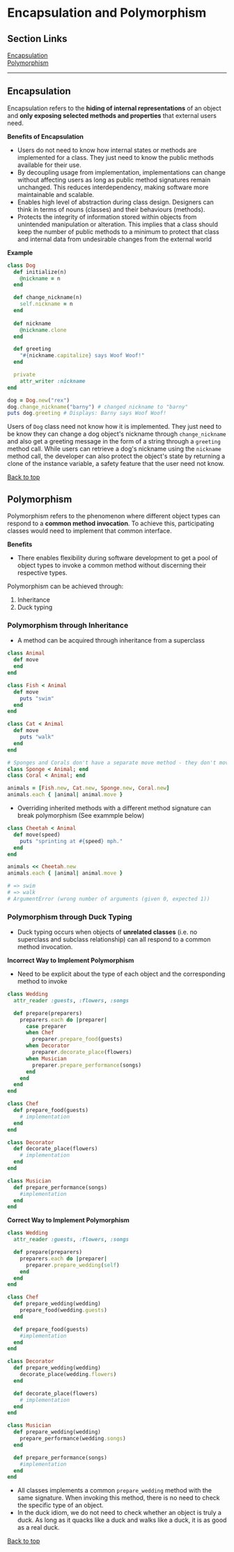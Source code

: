# Encapsulation and Polymorphism

## Section Links
[Encapsulation](#encapsulation)\
[Polymorphism](#polymorphism)

---

## Encapsulation
Encapsulation refers to the **hiding of internal representations** of an object and **only exposing selected methods and properties** that external users need.

**Benefits of Encapsulation**
- Users do not need to know how internal states or methods are implemented for a class. They just need to know the public methods available for their use.
- By decoupling usage from implementation, implementations can change without affecting users as long as public method signatures remain unchanged. This reduces interdependency, making software more maintainable and scalable.
- Enables high level of abstraction during class design. Designers can think in terms of nouns (classes) and their behaviours (methods).
- Protects the integrity of information stored within objects from unintended manipulation or alteration. This implies that a class should keep the number of public methods to a minimum to protect that class and internal data from undesirable changes from the external world 

**Example**
```ruby
class Dog
  def initialize(n)
    @nickname = n
  end

  def change_nickname(n)
    self.nickname = n
  end
	
  def nickname
    @nickname.clone
  end

  def greeting
    "#{nickname.capitalize} says Woof Woof!"
  end

  private
    attr_writer :nickname
end

dog = Dog.new("rex")
dog.change_nickname("barny") # changed nickname to "barny"
puts dog.greeting # Displays: Barny says Woof Woof!
```
Users of `Dog` class need not know how it is implemented. They just need to be know they can change a dog object's nickname through `change_nickname` and also get a greeting message in the form of a string through a `greeting` method call. While users can retrieve a dog's nickname using the `nickname` method call, the developer can also protect the object's state by returning a clone of the instance variable, a safety feature that the user need not know.

[Back to top](#section-links)

## Polymorphism
Polymorphism refers to the phenomenon where different object types can respond to a **common method invocation**. To achieve this, participating classes would need to implement that common interface. 

**Benefits**
- There enables flexibility during software development to get a pool of object types to invoke a common method without discerning their respective types.

Polymorphism can be achieved through: 
1. Inheritance
2. Duck typing

### Polymorphism through Inheritance
- A method can be acquired through inheritance from a superclass
```ruby
class Animal
  def move
  end
end

class Fish < Animal
  def move
    puts "swim"
  end
end

class Cat < Animal
  def move
    puts "walk"
  end
end

# Sponges and Corals don't have a separate move method - they don't move
class Sponge < Animal; end
class Coral < Animal; end

animals = [Fish.new, Cat.new, Sponge.new, Coral.new]
animals.each { |animal| animal.move }
```

- Overriding inherited methods with a different method signature can break polymorphism (See exammple below)
```ruby
class Cheetah < Animal
  def move(speed)
    puts "sprinting at #{speed} mph."
  end
end

animals << Cheetah.new
animals.each { |animal| animal.move }

# => swim
# => walk
# ArgumentError (wrong number of arguments (given 0, expected 1))
```


### Polymorphism through Duck Typing
- Duck typing occurs when objects of **unrelated classes** (i.e. no superclass and subclass relationship) can all respond to a common method invocation.

**Incorrect Way to Implement Polymorphism**
- Need to be explicit about the type of each object and the corresponding method to invoke
```ruby
class Wedding
  attr_reader :guests, :flowers, :songs

  def prepare(preparers)
    preparers.each do |preparer|
      case preparer
      when Chef
        preparer.prepare_food(guests)
      when Decorator
        preparer.decorate_place(flowers)
      when Musician
        preparer.prepare_performance(songs)
      end
    end
  end
end

class Chef
  def prepare_food(guests)
    # implementation
  end
end

class Decorator
  def decorate_place(flowers)
    # implementation
  end
end

class Musician
  def prepare_performance(songs)
    #implementation
  end
end
``` 

**Correct Way to Implement Polymorphism**
```ruby
class Wedding
  attr_reader :guests, :flowers, :songs

  def prepare(preparers)
    preparers.each do |preparer|
      preparer.prepare_wedding(self)
    end
  end
end

class Chef
  def prepare_wedding(wedding)
    prepare_food(wedding.guests)
  end

  def prepare_food(guests)
    #implementation
  end
end

class Decorator
  def prepare_wedding(wedding)
    decorate_place(wedding.flowers)
  end

  def decorate_place(flowers)
    # implementation
  end
end

class Musician
  def prepare_wedding(wedding)
    prepare_performance(wedding.songs)
  end

  def prepare_performance(songs)
    #implementation
  end
end
```
- All classes implements a common `prepare_wedding` method with the same signature. When invoking this method, there is no need to check the specific type of an object.
- In the duck idiom, we do not need to check whether an object is truly a duck. As long as it quacks like a duck and walks like a duck, it is as good as a real duck.

[Back to top](#section-links)